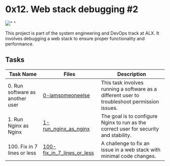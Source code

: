 # 0x12. Web stack debugging #2

![" "](https://media1.tenor.com/m/ZA5nWPkUU7UAAAAC/linux-homer.gif)

This project is part of the system engineering and DevOps track at ALX. It involves debugging a web stack to ensure proper functionality and performance.

## Tasks

| Task Name | Files | Description |
| --- | --- | --- |
| 0. Run software as another user | [0-iamsomeoneelse](./0-iamsomeoneelse) | This task involves running a software as a different user to troubleshoot permission issues. |
| 1. Run Nginx as Nginx | [1-run_nginx_as_nginx](./1-run_nginx_as_nginx) | The goal is to configure Nginx to run as the correct user for security and stability. |
| 100. Fix in 7 lines or less | [100-fix_in_7_lines_or_less](./100-fix_in_7_lines_or_less) | A challenge to fix an issue in a web stack with minimal code changes. |
